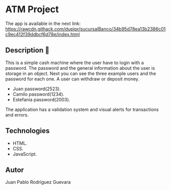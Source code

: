 # ATM Project

The app is available in the next link: https://rawcdn.githack.com/dupjpr/sucursalBanco/34b95d78ea13b2386c01c9ec412f39ddbcf6d78e/index.html

## Description :atm:

This is a simple cash machine where the user have to login with a password. The password and the general information about the user is storage in an object. Next you can see the three example users and the password for each one. A user can withdraw or deposit money.

* Juan      password(2523).
* Camilo    password(1234).
* Estefanía password(2003).

The application has a validation system and visual alerts for transactions and errors.

## Technologies

* HTML.
* CSS.
* JavaScript.

## Autor

Juan Pablo Rodríguez Guevara
